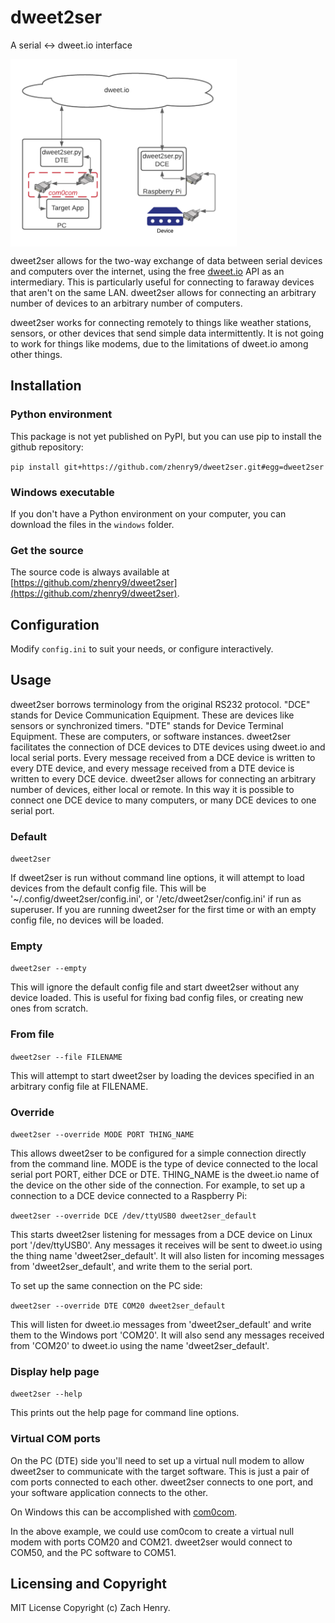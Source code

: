 # dweet2ser
A serial <-> dweet.io interface

<img src="https://github.com/zhenry9/dweet2ser/blob/main/dweet2ser-signal-flow.png" height="300" align="middle">

dweet2ser allows for the two-way exchange of data between serial devices and computers over the internet, 
using the free [dweet.io](https://dweet.io) API as an intermediary. 
This is particularly useful for connecting to faraway devices that aren't on the same LAN. 
dweet2ser allows for connecting an arbitrary number of devices to an arbitrary number of computers.

dweet2ser works for connecting remotely to things like weather stations, sensors, or other devices that send 
simple data intermittently. It is not going to work for things like modems, due to the limitations of dweet.io among other things.

## Installation
### Python environment
This package is not yet published on PyPI, but you can use pip to install the github repository:
  
`pip install git+https://github.com/zhenry9/dweet2ser.git#egg=dweet2ser`
  
### Windows executable
If you don't have a Python environment on your computer, you can download the files in the `windows` folder.

### Get the source
The source code is always available at [https://github.com/zhenry9/dweet2ser](https://github.com/zhenry9/dweet2ser).

## Configuration
Modify `config.ini` to suit your needs, or configure interactively.

## Usage

dweet2ser borrows terminology from the original RS232 protocol. "DCE" stands for Device Communication Equipment. These 
are devices like sensors or synchronized timers. "DTE" stands for Device Terminal Equipment. These are computers, or 
software instances. dweet2ser facilitates the connection of DCE devices to DTE devices using dweet.io and local serial 
ports. Every message received from a DCE device is written to every DTE device, and every message received from a DTE 
device is written to every DCE device. dweet2ser allows for connecting an arbitrary number of devices, either local or 
remote. In this way it is possible to connect one DCE device to many computers, or many DCE devices to one serial port.

### Default
`dweet2ser`

If dweet2ser is run without command line options, it will attempt to load devices from the default config file. This
will be '~/.config/dweet2ser/config.ini', or '/etc/dweet2ser/config.ini' if run as superuser. 
If you are running dweet2ser for the first time or with an empty config file, no devices will be loaded.

### Empty
`dweet2ser --empty`

This will ignore the default config file and start dweet2ser without any device loaded. This is useful for fixing bad
config files, or creating new ones from scratch.

### From file
`dweet2ser --file FILENAME`

This will attempt to start dweet2ser by loading the devices specified in an arbitrary config file at FILENAME.

### Override
`dweet2ser --override MODE PORT THING_NAME`

This allows dweet2ser to be configured for a simple connection directly from the command line. MODE is the type of device
connected to the local serial port PORT, either DCE or DTE. THING_NAME is the dweet.io name of the device on the other
side of the connection. For example, to set up a connection to a DCE device connected to a Raspberry Pi:

```dweet2ser --override DCE /dev/ttyUSB0 dweet2ser_default```

This starts dweet2ser listening for messages from a DCE device on Linux port '/dev/ttyUSB0'. Any messages it receives will
be sent to dweet.io using the thing name 'dweet2ser_default'. It will also listen for incoming messages from 
'dweet2ser_default', and write them to the serial port.

To set up the same connection on the PC side:

```dweet2ser --override DTE COM20 dweet2ser_default```

This will listen for dweet.io messages from 'dweet2ser_default' and write them to the Windows port 'COM20'. It will also
 send any messages received from 'COM20' to dweet.io using the name 'dweet2ser_default'.

### Display help page

`dweet2ser --help`
  
This prints out the help page for command line options.


### Virtual COM ports
On the PC (DTE) side you'll need to set up a virtual null modem to allow dweet2ser to communicate with the target software. 
This is just a pair of com ports connected to each other. dweet2ser connects to one port, and your software application 
connects to the other. 

On Windows this can be accomplished with [com0com](https://sourceforge.net/projects/com0com/).

In the above example, we could use com0com to create a virtual null modem with ports COM20 and COM21. 
dweet2ser would connect to COM50, and the PC software to COM51.

## Licensing and Copyright
MIT License
Copyright (c) Zach Henry.
